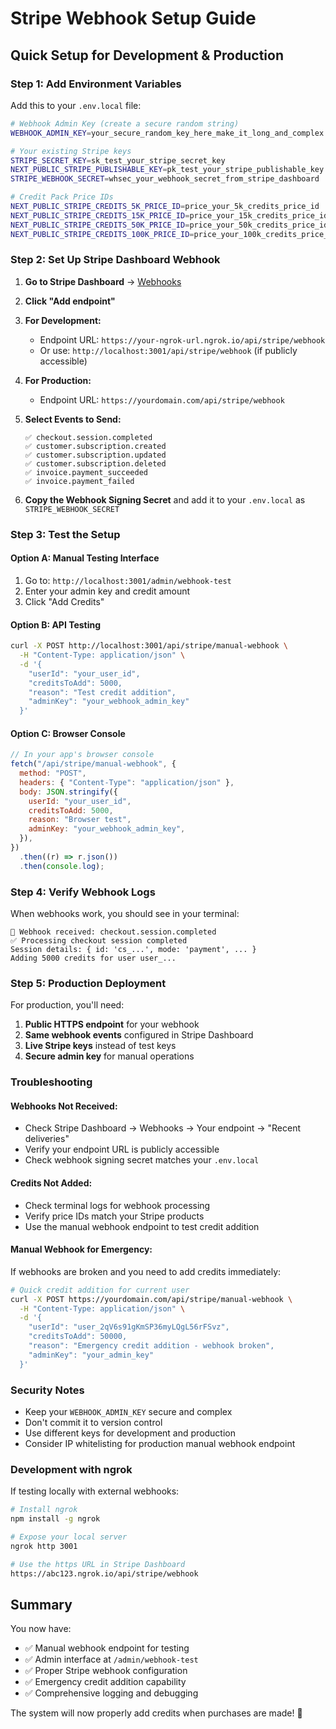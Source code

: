 # Stripe Webhook Setup Guide

## Quick Setup for Development & Production

### Step 1: Add Environment Variables

Add this to your `.env.local` file:

```bash
# Webhook Admin Key (create a secure random string)
WEBHOOK_ADMIN_KEY=your_secure_random_key_here_make_it_long_and_complex

# Your existing Stripe keys
STRIPE_SECRET_KEY=sk_test_your_stripe_secret_key
NEXT_PUBLIC_STRIPE_PUBLISHABLE_KEY=pk_test_your_stripe_publishable_key
STRIPE_WEBHOOK_SECRET=whsec_your_webhook_secret_from_stripe_dashboard

# Credit Pack Price IDs
NEXT_PUBLIC_STRIPE_CREDITS_5K_PRICE_ID=price_your_5k_credits_price_id
NEXT_PUBLIC_STRIPE_CREDITS_15K_PRICE_ID=price_your_15k_credits_price_id
NEXT_PUBLIC_STRIPE_CREDITS_50K_PRICE_ID=price_your_50k_credits_price_id
NEXT_PUBLIC_STRIPE_CREDITS_100K_PRICE_ID=price_your_100k_credits_price_id
```

### Step 2: Set Up Stripe Dashboard Webhook

1. **Go to Stripe Dashboard** → [Webhooks](https://dashboard.stripe.com/webhooks)

2. **Click "Add endpoint"**

3. **For Development:**
   - Endpoint URL: `https://your-ngrok-url.ngrok.io/api/stripe/webhook`
   - Or use: `http://localhost:3001/api/stripe/webhook` (if publicly accessible)

4. **For Production:**
   - Endpoint URL: `https://yourdomain.com/api/stripe/webhook`

5. **Select Events to Send:**

   ```
   ✅ checkout.session.completed
   ✅ customer.subscription.created
   ✅ customer.subscription.updated
   ✅ customer.subscription.deleted
   ✅ invoice.payment_succeeded
   ✅ invoice.payment_failed
   ```

6. **Copy the Webhook Signing Secret** and add it to your `.env.local` as `STRIPE_WEBHOOK_SECRET`

### Step 3: Test the Setup

#### Option A: Manual Testing Interface

1. Go to: `http://localhost:3001/admin/webhook-test`
2. Enter your admin key and credit amount
3. Click "Add Credits"

#### Option B: API Testing

```bash
curl -X POST http://localhost:3001/api/stripe/manual-webhook \
  -H "Content-Type: application/json" \
  -d '{
    "userId": "your_user_id",
    "creditsToAdd": 5000,
    "reason": "Test credit addition",
    "adminKey": "your_webhook_admin_key"
  }'
```

#### Option C: Browser Console

```javascript
// In your app's browser console
fetch("/api/stripe/manual-webhook", {
  method: "POST",
  headers: { "Content-Type": "application/json" },
  body: JSON.stringify({
    userId: "your_user_id",
    creditsToAdd: 5000,
    reason: "Browser test",
    adminKey: "your_webhook_admin_key",
  }),
})
  .then((r) => r.json())
  .then(console.log);
```

### Step 4: Verify Webhook Logs

When webhooks work, you should see in your terminal:

```
🔔 Webhook received: checkout.session.completed
✅ Processing checkout session completed
Session details: { id: 'cs_...', mode: 'payment', ... }
Adding 5000 credits for user user_...
```

### Step 5: Production Deployment

For production, you'll need:

1. **Public HTTPS endpoint** for your webhook
2. **Same webhook events** configured in Stripe Dashboard
3. **Live Stripe keys** instead of test keys
4. **Secure admin key** for manual operations

### Troubleshooting

#### Webhooks Not Received:

- Check Stripe Dashboard → Webhooks → Your endpoint → "Recent deliveries"
- Verify your endpoint URL is publicly accessible
- Check webhook signing secret matches your `.env.local`

#### Credits Not Added:

- Check terminal logs for webhook processing
- Verify price IDs match your Stripe products
- Use the manual webhook endpoint to test credit addition

#### Manual Webhook for Emergency:

If webhooks are broken and you need to add credits immediately:

```bash
# Quick credit addition for current user
curl -X POST https://yourdomain.com/api/stripe/manual-webhook \
  -H "Content-Type: application/json" \
  -d '{
    "userId": "user_2qV6s91gKmSP36myLQgL56rFSvz",
    "creditsToAdd": 50000,
    "reason": "Emergency credit addition - webhook broken",
    "adminKey": "your_admin_key"
  }'
```

### Security Notes

- Keep your `WEBHOOK_ADMIN_KEY` secure and complex
- Don't commit it to version control
- Use different keys for development and production
- Consider IP whitelisting for production manual webhook endpoint

### Development with ngrok

If testing locally with external webhooks:

```bash
# Install ngrok
npm install -g ngrok

# Expose your local server
ngrok http 3001

# Use the https URL in Stripe Dashboard
https://abc123.ngrok.io/api/stripe/webhook
```

## Summary

You now have:

- ✅ Manual webhook endpoint for testing
- ✅ Admin interface at `/admin/webhook-test`
- ✅ Proper Stripe webhook configuration
- ✅ Emergency credit addition capability
- ✅ Comprehensive logging and debugging

The system will now properly add credits when purchases are made! 🚀

